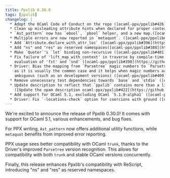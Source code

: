 ```yaml
---
title: Ppxlib 0.30.0
tags: [ppxlib]
changelog: |
  * Adopt the OCaml Code of Conduct on the repo ([ocaml-ppx/ppxlib#426](https://github.com/ocaml-ppx/ppxlib/pull/426), @pitag-ha)
  * Clean up misleading attribute hints when declared for proper context. ([ocaml-ppx/ppxlib#425](https://github.com/ocaml-ppx/ppxlib/pull/425), @ceastlund)
  * `Ast_pattern` now has `ebool`, `pbool` helper, and a new map.([ocaml-ppx/ppxlib#402](https://github.com/ocaml-ppx/ppxlib/pull/402), @Burnleydev1)
  * Multiple errors are now reported in `metaquot`. ([ocaml-ppx/ppxlib#397](https://github.com/ocaml-ppx/ppxlib/pull/397), @Burnleydev1)
  * Add `Attribute.declare_with_attr_loc` ([ocaml-ppx/ppxlib#396](https://github.com/ocaml-ppx/ppxlib/pull/396), @dvulakh)
  * Add "ns" and "res" as reserved namespaces([ocaml-ppx/ppxlib#388](https://github.com/ocaml-ppx/ppxlib/pull/388), @davesnx)
  * Make `Quoter`'s `let` binding non-recursive ([ocaml-ppx/ppxlib#401](https://github.com/ocaml-ppx/ppxlib/pull/401), @sim642)
  * Fix failure of 'lift_map_with_context' in traverse by compile-time
    evaluation of 'fst' and 'snd' ([ocaml-ppx/ppxlib#390](https://github.com/ocaml-ppx/ppxlib/pull/390), @smuenzel)
  * Driver: Bias the mapping from `Parsetree` magic numbers to `Parsetree` versions towards the current version,
    as it is usually the common case and it helps when magic numbers are
    ambiguous (such as on development versions) ([ocaml-ppx/ppxlib#409](https://github.com/ocaml-ppx/ppxlib/pull/409), @shym)
  * Remove unnecessary test dependencies towards `base` and `stdio` ([ocaml-ppx/ppxlib#421](https://github.com/ocaml-ppx/ppxlib/pull/421), @kit-ty-kate)
  * Update description to reflect that `ppxlib` contains more than a library
    ([Update the opam description ocaml-ppx/ppxlib#422](https://github.com/ocaml-ppx/ppxlib/pull/422), @pitag-ha)
  * Add support for OCaml 5.1, excluding OCaml `5.1.0~alpha1` ([ocaml-ppx/ppxlib#428](https://github.com/ocaml-ppx/ppxlib/pull/428), @shym, @Octachron , @pitag-ha, @panglesd)
  * Driver: Fix `-locations-check` option for coercions with ground ([ocaml-ppx/ppxlib#428](https://github.com/ocaml-ppx/ppxlib/pull/428), @Octachron)
---
```



We're excited to announce the release of Ppxlib 0.30.0! It comes with support for OCaml 5.1, various enhancements, and bug fixes.

For PPX writing, `Ast_pattern` now offers additional utility functions, while `metaquot` benefits from improved error reporting.

PPX usage sees better compatibility with OCaml `trunk`, thanks to the Driver's improved `Parsetree` version recognition. This allows for compatibility with both `trunk` and stable OCaml versions concurrently.

Finally, this release enhances Ppxlib's compatibility with ReScript, introducing "ns" and "res" as reserved namespaces.
